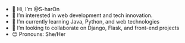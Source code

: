 - 👋 Hi, I’m @S-harOn  
- 👀 I’m interested in web development and tech innovation.
- 🌱 I’m currently learning Java, Python, and web technologies  
- 💞️ I’m looking to collaborate on Django, Flask, and front-end projects  
- 😊 Pronouns: She/Her
<!---
S-har0n/S-har0n is a ✨ special ✨ repository because its `README.md` (this file) appears on your GitHub profile.
You can click the Preview link to take a look at your changes.
--->
